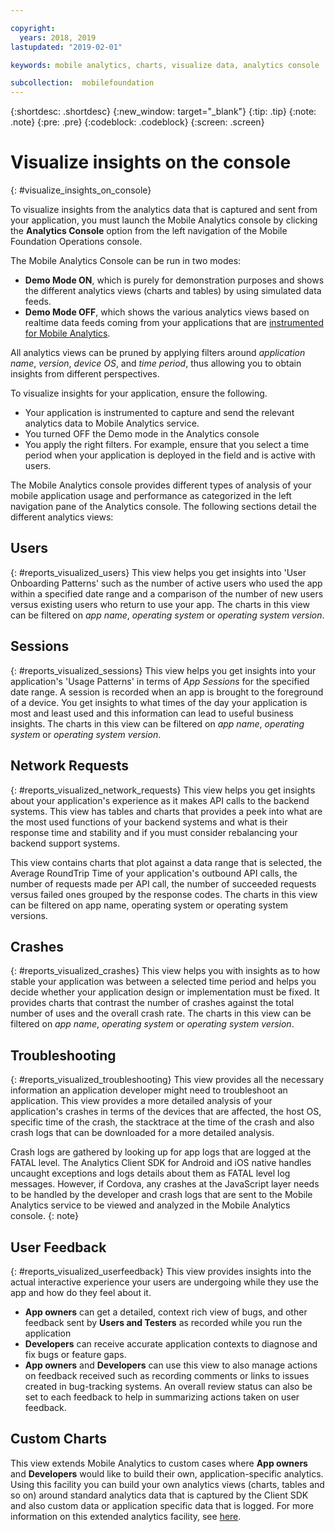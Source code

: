 ```yaml
---

copyright:
  years: 2018, 2019
lastupdated: "2019-02-01"

keywords: mobile analytics, charts, visualize data, analytics console

subcollection:  mobilefoundation
---
```


{:shortdesc: .shortdesc}
{:new_window: target="_blank"}
{:tip: .tip}
{:note: .note}
{:pre: .pre}
{:codeblock: .codeblock}
{:screen: .screen}

# Visualize insights on the console
{: #visualize_insights_on_console}

To visualize insights from the analytics data that is captured and sent from your application, you must launch the Mobile Analytics console by clicking the **Analytics Console** option from the left navigation of the Mobile Foundation Operations console.

The Mobile Analytics Console can be run in two modes:
  - **Demo Mode ON**, which is purely for demonstration purposes and shows the different analytics views (charts and tables) by using simulated data feeds.
  - **Demo Mode OFF**, which shows the various analytics views based on realtime data feeds coming from your applications that are [instrumented for Mobile Analytics](/docs/services/mobilefoundation?topic=mobilefoundation-instrument_your_app#instrument_your_app).

All analytics views can be pruned by applying filters around *application name*, *version*, *device OS*, and *time period*, thus allowing you to obtain insights from different perspectives.

To visualize insights for your application, ensure the following.
  - Your application is instrumented to capture and send the relevant analytics data to Mobile Analytics service.
  - You turned OFF the Demo mode in the Analytics console
  - You apply the right filters. For example, ensure that you select a time period when your application is deployed in the field and is active with users.

The Mobile Analytics console provides different types of analysis of your mobile application usage and performance as categorized in the left navigation pane of the Analytics console.  The following sections detail the different analytics views:


## Users
{: #reports_visualized_users}
This view helps you get insights into 'User Onboarding Patterns' such as the number of active users who used the app within a specified date range and a comparison of the number of new users versus existing users who return to use your app.
The charts in this view can be filtered on *app name*, *operating system* or *operating system version*.

## Sessions
{: #reports_visualized_sessions}
This view helps you get insights into your application's 'Usage Patterns' in terms of *App Sessions* for the specified date range. A session is recorded when an app is brought to the foreground of a device.  You get insights to what times of the day your application is most and least used and this information can lead to useful business insights. The charts in this view can be filtered on *app name*, *operating system* or *operating system version*.

## Network Requests
{: #reports_visualized_network_requests}
This view helps you get insights about your application's experience as it makes API calls to the backend systems.  This view has tables and charts that provides a peek into what are the most used functions of your backend systems and what is their response time and stability and if you must consider rebalancing your backend support systems.

This view contains charts that plot against a data range that is selected, the Average RoundTrip Time of your application's outbound API calls, the number of requests made per API call, the number of succeeded requests versus failed ones grouped by the response codes.  The charts in this view can be filtered on app name, operating system or operating system versions.

## Crashes
{: #reports_visualized_crashes}
This view helps you with insights as to how stable your application was between a selected time period and helps you decide whether your application design or implementation must be fixed.  It provides charts that contrast the number of crashes against the total number of uses and the overall crash rate.  The charts in this view can be filtered on *app name*, *operating system* or *operating system version*.


## Troubleshooting
{: #reports_visualized_troubleshooting}
This view provides all the necessary information an application developer might need to troubleshoot an application.  This view provides a more detailed analysis of your application's crashes in terms of the devices that are affected, the host OS, specific time of the crash, the stacktrace at the time of the crash and also crash logs that can be downloaded for a more detailed analysis.  

Crash logs are gathered by looking up for app logs that are logged at the FATAL level.  The Analytics Client SDK for Android and iOS native handles uncaught exceptions and logs details about them as FATAL level log messages.  However, if Cordova, any crashes at the JavaScript layer needs to be handled by the developer and crash logs that are sent to the Mobile Analytics service to be viewed and analyzed in the Mobile Analytics console.
{: note}


## User Feedback
{: #reports_visualized_userfeedback}
This view provides insights into the actual interactive experience your users are undergoing while they use the app and how do they feel about it.

* **App owners** can get a detailed, context rich view of bugs, and other feedback sent by **Users and Testers**  as recorded while you run the application
* **Developers** can receive accurate application contexts to diagnose and fix bugs or feature gaps.
* **App owners** and **Developers** can use this view to also manage actions on feedback received such as recording comments or links to issues created in bug-tracking systems.  An overall review status can also be set to each feedback to help in summarizing actions taken on user feedback.

## Custom Charts
This view extends Mobile Analytics to custom cases where **App owners** and **Developers** would like to build their own, application-specific analytics.   Using this facility you can build your own analytics views (charts, tables and so on) around standard analytics data that is captured by the Client SDK and also custom data or application specific data that is logged.  For more information on this extended analytics facility, see [here](/docs/services/mobilefoundation?topic=mobilefoundation-build_custom_charts#build_custom_charts).
